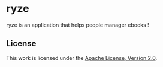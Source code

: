 # ryze

ryze is an application that helps people manager ebooks !

## License

This work is licensed under the [Apache License, Version 2.0](./LICENSE).
